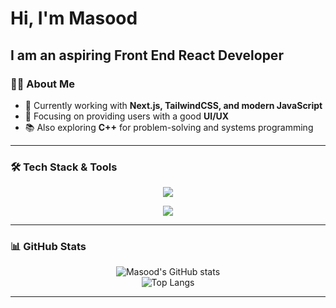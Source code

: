 # Hi, I'm Masood  

 I am an aspiring Front End React Developer
---

### 🧑‍💻 About Me
- 🚀 Currently working with **Next.js, TailwindCSS, and modern JavaScript**  
- 🎨 Focusing on providing users with a good **UI/UX** 
- 📚 Also exploring **C++** for problem-solving and systems programming   

---

### 🛠️ Tech Stack & Tools
<div align="center">

<!-- Frameworks & Libraries -->
<img src="https://skillicons.dev/icons?i=next,react,tailwind,scss,css,html" /><br/>

<!-- Other Tools -->
<img src="https://skillicons.dev/icons?i=figma,git,github,webstorm,vscode,cpp,python" />

</div>

---

### 📊 GitHub Stats
<div align="center">

![Masood's GitHub stats](https://github-readme-stats.vercel.app/api?username=Masood-J&show_icons=true&theme=radical)  
![Top Langs](https://github-readme-stats.vercel.app/api/top-langs/?username=Masood-J&layout=compact&theme=radical)

</div>

---
